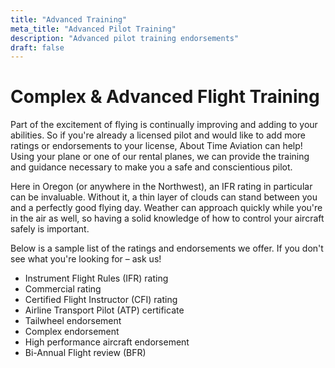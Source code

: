 ```yaml
---
title: "Advanced Training"
meta_title: "Advanced Pilot Training"
description: "Advanced pilot training endorsements"
draft: false
---
```


# Complex & Advanced Flight Training

Part of the excitement of flying is continually improving and adding to your abilities. So if you're already a licensed pilot and would like to add more ratings or endorsements to your license, About Time Aviation can help! Using your plane or one of our rental planes, we can provide the training and guidance necessary to make you a safe and conscientious pilot.

Here in Oregon (or anywhere in the Northwest), an IFR rating in particular can be invaluable. Without it, a thin layer of clouds can stand between you and a perfectly good flying day. Weather can approach quickly while you're in the air as well, so having a solid knowledge of how to control your aircraft safely is important.

Below is a sample list of the ratings and endorsements we offer. If you don't see what you're looking for – ask us!

- Instrument Flight Rules (IFR) rating
- Commercial rating
- Certified Flight Instructor (CFI) rating
- Airline Transport Pilot (ATP) certificate
- Tailwheel endorsement
- Complex endorsement
- High performance aircraft endorsement
- Bi-Annual Flight review (BFR)